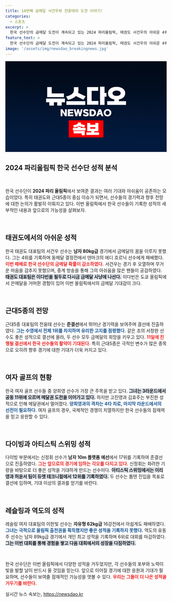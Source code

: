 ```yaml
---
title: 14번째 금메달 서건우와 전웅태의 도전 이야기!
categories:
  - 스포츠
excerpt: >
  한국 선수단의 금메달 도전이 계속되고 있는 2024 파리올림픽, 태권도 서건우의 아쉬운 4위와 근대 5종 전웅태의 결선 진출 소식이 전해졌다. 양희영은 여자 골프에서 공동 11위에 그치며 메달 사냥에 어려움을 겪고 있다. 태권도와 근대5종에서 더 많은 기대를 걸어보자!
feature_text: >
  한국 선수단의 금메달 도전이 계속되고 있는 2024 파리올림픽, 태권도 서건우의 아쉬운 4위와 근대 5종 전웅태의 결선 진출 소식이 전해졌다. 양희영은 여자 골프에서 공동 11위에 그치며 메달 사냥에 어려움을 겪고 있다. 태권도와 근대5종에서 더 많은 기대를 걸어보자!
image: '/assets/img/newsdao_breakingnews.jpg'
---
```


<p><img src="/assets/img/newsdao_breakingnews.jpg" alt="koreaapp 속보" /></p>

<h2 data-ke-size="size26">2024 파리올림픽 한국 선수단 성적 분석</h2>

<p data-ke-size="size16">&nbsp;</p>

<p>한국 선수단이 <strong>2024 파리 올림픽</strong>에서 보여준 결과는 여러 기대와 아쉬움이 공존하는 모습이었다. 특히 태권도와 근대5종이 중심 이슈가 되면서, 선수들의 경기력과 향후 전망에 대한 논의가 활발히 이뤄지고 있다. 이번 올림픽에서 한국 선수들이 기록한 성적의 세부적인 내용과 앞으로의 가능성을 살펴보자.</p>

<p data-ke-size="size16">&nbsp;</p>

<h2 data-ke-size="size26">태권도에서의 아쉬운 성적</h2>

<p>한국 태권도 대표팀의 서건우 선수는 <strong>남자 80kg급</strong> 경기에서 금메달의 꿈을 이루지 못했다. 그는 4위를 기록하며 동메달 결정전에서 덴마크의 에디 흐르닉 선수에게 패배했다. <b><span style="color: #ee2323;">이번 패배로 한국 선수단의 금메달 확률이 감소하였다.</span></b> 서건우는 경기 후 오열하며 무거운 마음을 감추지 못했으며, 중계 방송을 통해 그의 아쉬움을 많은 팬들이 공감하였다. <b><span style="background-color: #21538527;">태권도 대표팀은 이다빈을 필두로 다시금 금메달 사냥에 나선다.</span></b> 이다빈은 도쿄 올림픽에서 은메달을 거머쥔 경험이 있어 이번 올림픽에서의 금메달 기대감이 크다.</p>

<p data-ke-size="size16">&nbsp;</p>

<h2 data-ke-size="size26">근대5종의 전망</h2>

<p>근대5종 대표팀의 전웅태 선수는 <strong>준결선</strong>에서 뛰어난 경기력을 보여주며 결선에 진출하였다. <b><span style="color: #1a5490;">그는 수영에서 전체 1위를 차지하며 유리한 고지를 점령했다.</span></b> 같은 조의 서창완 선수도 좋은 성적으로 결선에 올라, 두 선수 모두 금메달의 희망을 키우고 있다. <b><span style="color: #ee2323;">11일에 진행될 결선에서 한국 선수들의 활약이 기대된다.</span></b> 특히 근대5종은 극적인 변수가 많은 종목으로 오히려 향후 경기에 대한 기대가 더욱 커지고 있다.</p>

<p data-ke-size="size16">&nbsp;</p>

<h2 data-ke-size="size26">여자 골프의 현황</h2>

<p>한국 여자 골프 선수들 중 양희영 선수가 가장 큰 주목을 받고 있다. <b><span style="background-color: #21538527;">그녀는 3라운드에서 공동 11위에 오르며 메달권 도전을 이어가고 있다.</span></b> 하지만 고진영과 김효주는 부진한 성적으로 인해 메달권에서 멀어졌다. <b><span style="color: #1a5490;">양희영과의 격차는 4타 차로, 마지막 라운드에서의 선전이 필요하다.</span></b> 여자 골프의 경우, 국제적인 경쟁이 치열하지만 한국 선수들의 잠재력을 믿고 응원할 수 있다.</p>

<p data-ke-size="size16">&nbsp;</p>

<h2 data-ke-size="size26">다이빙과 아티스틱 스위밍 성적</h2>

<p>다이빙 부문에서는 신정휘 선수가 <strong>남자 10m 플랫폼 예선</strong>에서 17위를 기록하여 준결선으로 진출하였다. <b><span style="color: #ee2323;">그는 앞으로의 경기에 임하는 각오를 다지고 있다.</span></b> 신정휘는 화려한 기량을 바탕으로 더 좋은 성적을 기대하게 만드는 선수이다. <b><span style="background-color: #21538527;">아티스틱 스위밍에서는 이리영과 허윤서 팀이 듀엣 테크니컬에서 12위를 기록하였다.</span></b> 두 선수는 톱텐 진입을 목표로 결선에 임하며, 기대 이상의 결과를 얻기를 바란다.</p>

<p data-ke-size="size16">&nbsp;</p>

<h2 data-ke-size="size26">레슬링과 역도의 성적</h2>

<p>레슬링 여자 대표팀의 이한빛 선수는 <strong>자유형 62kg급</strong> 16강전에서 아쉽게도 패배하였다. <b><span style="color: #1a5490;">그녀는 극적으로 올림픽 출전권을 획득했지만 좋은 성적을 기록하지 못했다.</span></b> 역도의 유동주 선수는 남자 89kg급 경기에서 개인 최고 성적을 기록하며 6위로 대회를 마감하였다. <b><span style="background-color: #21538527;">그는 이번 대회를 통해 경험을 쌓고 다음 대회에서의 성장을 다짐하였다.</span></b></p>

<p data-ke-size="size16">&nbsp;</p>

<p>한국 선수단은 이번 올림픽에서 다양한 성적을 거두었지만, 각 선수들의 포부와 노력이 빛을 발할 날이 반드시 올 것임을 믿는다. 앞으로 이어질 경기에 대한 응원과 기대가 필요하며, 선수들이 보여줄 잠재적인 가능성을 엿볼 수 있다. <b><span style="color: #ee2323;">우리는 그들이 더 나은 성적을 거두기를 바란다.</span></b></p>
실시간 뉴스 속보는, <a href="https://newsdao.kr" rel="dofollow">https://newsdao.kr</a>


